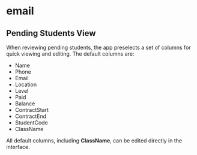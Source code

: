# email

## Pending Students View

When reviewing pending students, the app preselects a set of columns for quick viewing and editing. The default columns are:

- Name
- Phone
- Email
- Location
- Level
- Paid
- Balance
- ContractStart
- ContractEnd
- StudentCode
- ClassName

All default columns, including **ClassName**, can be edited directly in the interface.
